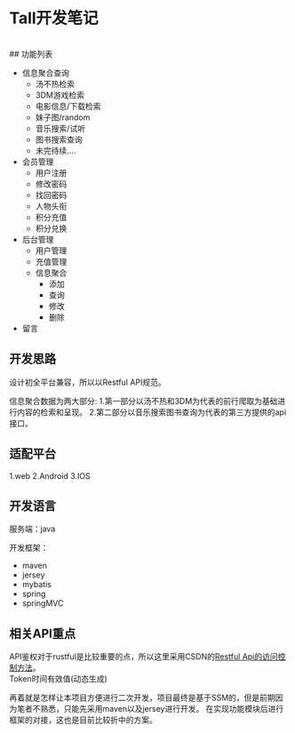 # Tall开发笔记



<br>
## 功能列表

* 信息聚合查询
	* 汤不热检索
	* 3DM游戏检索
	* 电影信息/下载检索
	* 妹子图/random
	* 音乐搜索/试听
	* 图书搜索查询
	* 未完待续....
* 会员管理
	* 用户注册
	* 修改密码
	* 找回密码
	* 人物头衔
	* 积分充值
	* 积分兑换 
* 后台管理
	* 用户管理
	* 充值管理
	* 信息聚合
		* 添加
		* 查询
		* 修改
		* 删除
* 留言 

## 开发思路

设计初全平台兼容，所以以Restful API规范。

信息聚合数据为两大部分:
1.第一部分以汤不热和3DM为代表的前行爬取为基础进行内容的检索和呈现。
2.第二部分以音乐搜索图书查询为代表的第三方提供的api接口。


## 适配平台
1.web
2.Android
3.IOS

## 开发语言

服务端：java

开发框架：

* maven
* jersey
* mybatis
* spring
* springMVC

## 相关API重点

API鉴权对于rustful是比较重要的点，所以这里采用CSDN的[Restful Api的访问控制方法](https://blog.csdn.net/linlzk/article/details/50748580)。<br>
Token时间有效值(动态生成)

再着就是怎样让本项目方便进行二次开发，项目最终是基于SSM的，但是前期因为笔者不熟悉，只能先采用maven以及jersey进行开发。
在实现功能模块后进行框架的对接，这也是目前比较折中的方案。








